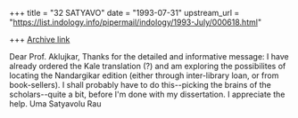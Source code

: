 +++
title = "32 SATYAVO"
date = "1993-07-31"
upstream_url = "https://list.indology.info/pipermail/indology/1993-July/000618.html"

+++
[Archive link](https://list.indology.info/pipermail/indology/1993-July/000618.html)

Dear Prof. Aklujkar,
     Thanks for the detailed and informative message: I have already ordered
the Kale translation (?) and am exploring the possibilites of locating the
Nandargikar edition (either through inter-library loan, or from book-sellers).
I shall probably have to do this--picking the brains of the scholars--quite a
bit, before I'm done with my dissertation.  I appreciate the help.
Uma Satyavolu Rau





